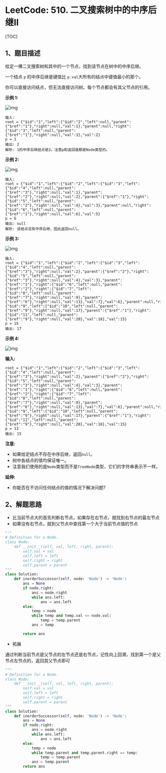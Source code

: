 # LeetCode: 510. 二叉搜索树中的中序后继II

[TOC]

## 1、题目描述

给定一棵二叉搜索树和其中的一个节点，找到该节点在树中的中序后继。

一个结点 `p` 的中序后继是键值比 `p.val`大所有的结点中键值最小的那个。

你可以直接访问结点，但无法直接访问树。每个节点都会有其父节点的引用。

 

**示例 1:**

![img](http://markdown-images-1251766755.cos.ap-beijing.myqcloud.com/notebook/2019-12-25-032123.png)

```
输入: 
root = {"$id":"1","left":{"$id":"2","left":null,"parent":{"$ref":"1"},"right":null,"val":1},"parent":null,"right":{"$id":"3","left":null,"parent":{"$ref":"1"},"right":null,"val":3},"val":2}
p = 1
输出: 2
解析: 1的中序后继结点是2。注意p和返回值都是Node类型的。
```


**示例 2:**

![img](http://markdown-images-1251766755.cos.ap-beijing.myqcloud.com/notebook/2019-12-25-032131.png)

```
输入: 
root = {"$id":"1","left":{"$id":"2","left":{"$id":"3","left":{"$id":"4","left":null,"parent":{"$ref":"3"},"right":null,"val":1},"parent":{"$ref":"2"},"right":null,"val":2},"parent":{"$ref":"1"},"right":{"$id":"5","left":null,"parent":{"$ref":"2"},"right":null,"val":4},"val":3},"parent":null,"right":{"$id":"6","left":null,"parent":{"$ref":"1"},"right":null,"val":6},"val":5}
p = 6
输出: null
解析: 该结点没有中序后继，因此返回null。
```


**示例 3:**

![img](http://markdown-images-1251766755.cos.ap-beijing.myqcloud.com/notebook/2019-12-25-032144.png)

```
输入: 
root = {"$id":"1","left":{"$id":"2","left":{"$id":"3","left":{"$id":"4","left":null,"parent":{"$ref":"3"},"right":null,"val":2},"parent":{"$ref":"2"},"right":{"$id":"5","left":null,"parent":{"$ref":"3"},"right":null,"val":4},"val":3},"parent":{"$ref":"1"},"right":{"$id":"6","left":null,"parent":{"$ref":"2"},"right":{"$id":"7","left":{"$id":"8","left":null,"parent":{"$ref":"7"},"right":null,"val":9},"parent":{"$ref":"6"},"right":null,"val":13},"val":7},"val":6},"parent":null,"right":{"$id":"9","left":{"$id":"10","left":null,"parent":{"$ref":"9"},"right":null,"val":17},"parent":{"$ref":"1"},"right":{"$id":"11","left":null,"parent":{"$ref":"9"},"right":null,"val":20},"val":18},"val":15}
p = 15
输出: 17
```

**示例 4:**

![img](http://markdown-images-1251766755.cos.ap-beijing.myqcloud.com/notebook/2019-12-25-032157.png)

**输入:** 

```
root = {"$id":"1","left":{"$id":"2","left":{"$id":"3","left":{"$id":"4","left":null,"parent":{"$ref":"3"},"right":null,"val":2},"parent":{"$ref":"2"},"right":{"$id":"5","left":null,"parent":{"$ref":"3"},"right":null,"val":4},"val":3},"parent":{"$ref":"1"},"right":{"$id":"6","left":null,"parent":{"$ref":"2"},"right":{"$id":"7","left":{"$id":"8","left":null,"parent":{"$ref":"7"},"right":null,"val":9},"parent":{"$ref":"6"},"right":null,"val":13},"val":7},"val":6},"parent":null,"right":{"$id":"9","left":{"$id":"10","left":null,"parent":{"$ref":"9"},"right":null,"val":17},"parent":{"$ref":"1"},"right":{"$id":"11","left":null,"parent":{"$ref":"9"},"right":null,"val":20},"val":18},"val":15}
p = 13
输出: 15
```

**注意:**

-   如果给定结点不存在中序后继，返回`null`。
-   树中各结点的值均保证唯一。
-   注意我们使用的是`Node`类型而不是`TreeNode`类型，它们的字符串表示不一样。



**延伸:**

-   你能否在不访问任何结点的值的情况下解决问题?



## 2、解题思路

-   比当前节点大的首先判断右节点，如果存在右节点，就找到右节点的最左节点
-   如果没有右节点，就到父节点中查找第一个大于当前节点值的节点

```python
"""
# Definition for a Node.
class Node:
    def __init__(self, val, left, right, parent):
        self.val = val
        self.left = left
        self.right = right
        self.parent = parent
"""
class Solution:
    def inorderSuccessor(self, node: 'Node') -> 'Node':
        ans = None
        if node.right:
            ans = node.right
            while ans.left:
                ans = ans.left
        else:
            temp = node
            while temp and temp.val <= node.val:
                temp = temp.parent
            ans = temp

        return ans
```



-   拓展

通过判断当前节点是父节点的左节点还是右节点，记性向上回溯，找到第一个是父节点左节点的，返回其父节点即可



```python
"""
# Definition for a Node.
class Node:
    def __init__(self, val, left, right, parent):
        self.val = val
        self.left = left
        self.right = right
        self.parent = parent
"""
class Solution:
    def inorderSuccessor(self, node: 'Node') -> 'Node':
        ans = None
        if node.right:
            ans = node.right
            while ans.left:
                ans = ans.left
        else:
            temp = node
            while temp.parent and temp.parent.right == temp:
                temp = temp.parent
            ans = temp.parent
        return ans

```

